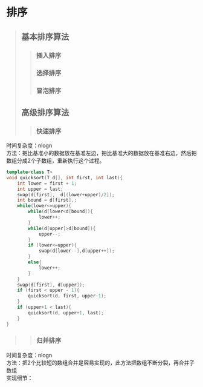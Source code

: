 # 排序
> ## 基本排序算法
>> ### 插入排序
>> ### 选择排序
>> ### 冒泡排序
> ## 高级排序算法
>> ### 快速排序
时间复杂度：nlogn<br>
方法：把比基准小的数据放在基准左边，把比基准大的数据放在基准右边，然后把数组分成2个子数组，重新执行这个过程。<br>
```c++
template<class T>
void quicksort(T d[], int first, int last){
    int lower = first + 1;
    int upper = last;
    swap(d[first],  d[(lower+upper)/2]);
    int bound = d[first],;
    while(lower<=upper){
        while(d[lower<d[bound]){
            lower++;
        }
        while(d[upper]>d[bound]){
            upper--;
        }
        if (lower<=upper){
            swap(d[lower--],d[upper++]);
        }
        else{
            lower++;
        }
    }
    swap(d[first], d[upper]);
    if (first < upper - 1){
        quicksort(d, first, upper-1);
    }
    if (upper+1 < last){
        quicksort(d, upper+1, last);
    }
}
```
>> ### 归并排序
时间复杂度：nlogn<br>
方法：把2个比较短的数组合并是容易实现的，此方法把数组不断分裂，再合并子数组<br>
实现细节：<br>
